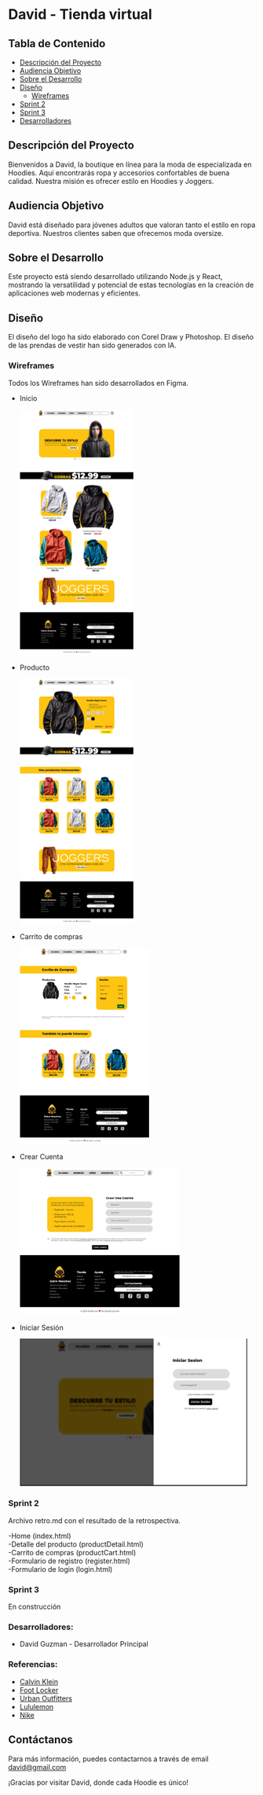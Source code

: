 # David - Tienda virtual

## Tabla de Contenido
- [Descripción del Proyecto](#descripción-del-proyecto)
- [Audiencia Objetivo](#audiencia-objetivo)
- [Sobre el Desarrollo](#sobre-el-desarrollo)
- [Diseño](#sobre-el-desarrollo)
    - [Wireframes](#sobre-el-desarrollo)
- [Sprint 2](#sprint-2)
- [Sprint 3](#sprint-3)
- [Desarrolladores](#desarrolladores)


## Descripción del Proyecto
Bienvenidos a David, la boutique en línea para la moda de especializada en Hoodies. Aquí encontrarás ropa y accesorios confortables de buena calidad. Nuestra misión es ofrecer estilo en Hoodies y Joggers.

## Audiencia Objetivo
David está diseñado para jóvenes adultos que valoran tanto el estilo en ropa deportiva. Nuestros clientes saben que ofrecemos moda oversize.


## Sobre el Desarrollo
Este proyecto está siendo desarrollado utilizando Node.js y React, mostrando la versatilidad y potencial de estas tecnologías en la creación de aplicaciones web modernas y eficientes.

## Diseño
El diseño del logo ha sido elaborado con Corel Draw y Photoshop. El diseño de las prendas de vestir han sido generados con IA.

### Wireframes
Todos los Wireframes han sido desarrollados en Figma.

- Inicio

    <img src="https://github.com/davidguzmandev/DPFS_wilfred_guzman/blob/main/Design/Wireframes/home.jpg?raw=true" alt="Inicio" height="500">

- Producto

    <img src="https://github.com/davidguzmandev/DPFS_wilfred_guzman/blob/main/Design/Wireframes/Product.jpg?raw=true" alt="Inicio" height="500">

- Carrito de compras

    <img src="https://github.com/davidguzmandev/DPFS_wilfred_guzman/blob/main/Design/Wireframes/Cart.jpg?raw=true" alt="Inicio" height="400">

- Crear Cuenta

    <img src="https://github.com/davidguzmandev/DPFS_wilfred_guzman/blob/main/Design/Wireframes/SignIn.jpg?raw=true" alt="Inicio" height="300">

- Iniciar Sesión

    <img src="https://github.com/davidguzmandev/DPFS_wilfred_guzman/blob/main/Design/Wireframes/Login.jpg?raw=true" alt="Inicio" height="300">

### Sprint 2
Archivo retro.md con el resultado de la retrospectiva.

-Home (index.html)  
-Detalle del producto (productDetail.html)  
-Carrito de compras (productCart.html)  
-Formulario de registro (register.html)  
-Formulario de login (login.html)  

### Sprint 3
En construcción

### Desarrolladores:
- David Guzman - Desarrollador Principal

### Referencias:
- [Calvin Klein](https://www.calvinklein.ca/en)
- [Foot Locker](https://www.footlocker.com/)
- [Urban Outfitters](https://www.urbanoutfitters.com/en-ca)
- [Lululemon](https://shop.lululemon.com/)
- [Nike](https://www.nike.com/ca/)

## Contáctanos
Para más información, puedes contactarnos a través de email david@gmail.com

¡Gracias por visitar David, donde cada Hoodie es único!
